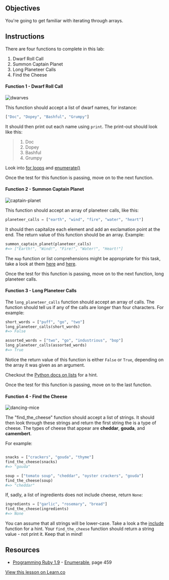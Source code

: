 

## Objectives

You're going to get familiar with iterating through arrays.

## Instructions

There are four functions to complete in this lab:

1. Dwarf Roll Call
2. Summon Captain Planet
3. Long Planeteer Calls
4. Find the Cheese

#### Function 1 - Dwarf Roll Call

![dwarves](https://s3-us-west-2.amazonaws.com/web-dev-readme-photos/cartoon-collections/dwarves.jpg)

This function should accept a list of dwarf names, for instance:

```python
["Doc", "Dopey", "Bashful", "Grumpy"]
```

It should then print out each name using `print`. The print-out should look like this:

> 1. Doc
> 2. Dopey
> 3. Bashful
> 4. Grumpy

Look into [for loops](https://wiki.python.org/moin/ForLoop) and [enumerate()](https://docs.python.org/3/library/functions.html#enumerate)

Once the test for this function is passing, move on to the next function.

#### Function 2 - Summon Captain Planet

![captain-planet](https://s3-us-west-2.amazonaws.com/web-dev-readme-photos/cartoon-collections/captain-planet.jpeg)

This function should accept an array of planeteer calls, like this:

```python
planeteer_calls = ["earth", "wind", "fire", "water", "heart"]
```

It should then capitalize each element and add an exclamation point at the end. The return value of this function should be an array. Example:

```python
summon_captain_planet(planeteer_calls)
#=> ["Earth!", "Wind!", "Fire!", "Water!", "Heart!"]
```

The `map` function or list comprehensions might be appropriate for this task, take a look at them [here](http://www.dotnetperls.com/map) and [here](http://www.dotnetperls.com/list-python).

Once the test for this function is passing, move on to the next function, long planeteer calls.

#### Function 3 - Long Planeteer Calls

The `long_planeteer_calls` function should accept an array of calls. The function should tell us if any of the calls are longer than four characters. For example:

```python
short_words = ["puff", "go", "two"]
long_planeteer_calls(short_words)
#=> False

assorted_words = ["two", "go", "industrious", "bop"]
long_planeteer_calls(assorted_words)
#=> True
```

Notice the return value of this function is either `False` or `True`, depending on the array it was given as an argument.

Checkout the [Python docs on lists](https://docs.python.org/3/tutorial/datastructures.html) for a hint.

Once the test for this function is passing, move on to the last function.

#### Function 4 - Find the Cheese

![dancing-mice](https://s3-us-west-2.amazonaws.com/web-dev-readme-photos/cartoon-collections/cheese.jpg)

The "find_the_cheese" function should accept a list of strings. It should then look through these strings and return the first string the is a type of cheese. The types of cheese that appear are **cheddar**, **gouda**, and **camembert**.

For example:

```python

snacks = ["crackers", "gouda", "thyme"]
find_the_cheese(snacks)
#=> "gouda"

soup = ["tomato soup", "cheddar", "oyster crackers", "gouda"]
find_the_cheese(soup)
#=> "cheddar"
```

If, sadly, a list of ingredients does not include cheese, return `None`:

```python
ingredients = ["garlic", "rosemary", "bread"]
find_the_cheese(ingredients)
#=> None
```

You can assume that all strings will be lower-case. Take a look a the [include]() function for a hint. Your `find_the_cheese` function  should return a string value - not print it. Keep that in mind!

## Resources

* [Programming Ruby 1.9](http://books.flatironschool.com/books/11?page=459) - [Enumerable](http://books.flatironschool.com/books/11?page=459), page 459

<a href='https://learn.co/lessons/cartoon-collections-python' data-visibility='hidden'>View this lesson on Learn.co</a>
